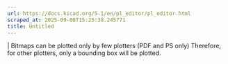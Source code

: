 ```yaml
---
url: https://docs.kicad.org/5.1/en/pl_editor/pl_editor.html
scraped_at: 2025-09-08T15:25:38.245771
title: Untitled
---
```


|  Bitmaps can be plotted only by few plotters (PDF and PS only) Therefore,
for other plotters, only a bounding box will be plotted.

